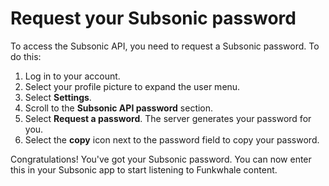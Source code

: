 # Request your Subsonic password

To access the Subsonic API, you need to request a Subsonic password. To do this:

1. Log in to your account.
2. Select your profile picture to expand the user menu.
3. Select __Settings__.
4. Scroll to the __Subsonic API password__ section.
5. Select __Request a password__. The server generates your password for you.
6. Select the __copy__ icon next to the password field to copy your password.

Congratulations! You've got your Subsonic password. You can now enter this in your Subsonic app to start listening to Funkwhale content.
